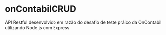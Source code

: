 # onContabilCRUD
API Restful desenvolvido em razão do desafio de teste práico da OnContabil utilizando Node.js com Express
